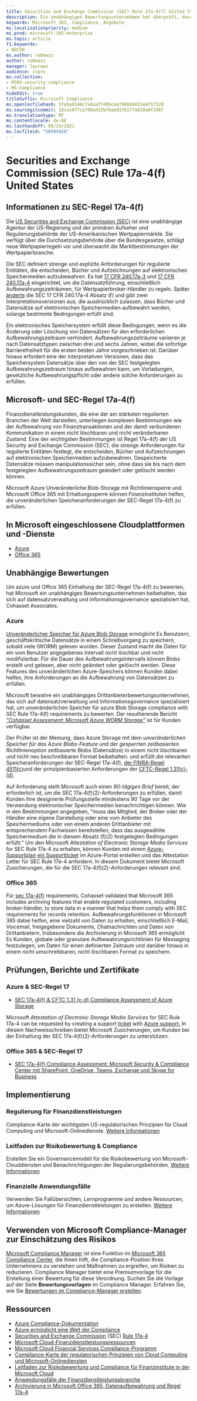```yaml
---
title: Securities and Exchange Commission (SEC) Rule 17a-4(f) United States
description: Ein unabhängiges Bewertungsunternehmen hat überprüft, dass Azure und Office 365 Finanzunternehmen dabei helfen können, DIE SEC-Regel 17a-4(f) für die Aufbewahrung von Datensätzen und unveränderliche Speicheranforderungen zu erfüllen.
keywords: Microsoft 365, Compliance, Angebote
ms.localizationpriority: medium
ms.prod: microsoft-365-enterprise
ms.topic: article
f1.keywords:
- NOCSH
ms.author: robmazz
author: robmazz
manager: laurawi
audience: itpro
ms.collection:
- M365-security-compliance
- MS-Compliance
hideEdit: true
titleSuffix: Microsoft Compliance
ms.openlocfilehash: 57e5a9140c7a4aaff49bceb798bb6815e675f328
ms.sourcegitcommit: 16cec8f7ca799a415bfbae937b177a628a0f2987
ms.translationtype: MT
ms.contentlocale: de-DE
ms.lasthandoff: 08/24/2021
ms.locfileid: "58505928"
---
```

# <a name="securities-and-exchange-commission-sec-rule-17a-4f-united-states"></a>Securities and Exchange Commission (SEC) Rule 17a-4(f) United States

## <a name="about-sec-rule-17a-4f"></a>Informationen zu SEC-Regel 17a-4(f)

Die [US Securities and Exchange Commission (SEC)](https://www.sec.gov/) ist eine unabhängige Agentur der US-Regierung und der primären Aufseher und Regulierungsbehörde der US-Amerikanischen Wertpapiermärkte. Sie verfügt über die Durchsetzungsbehörde über die Bundesgesetze, schlägt neue Wertpapierregeln vor und überwacht die Marktbestimmungen der Wertpapierbranche.

Die SEC definiert strenge und explizite Anforderungen für regulierte Entitäten, die entscheiden, Bücher und Aufzeichnungen auf elektronischen Speichermedien aufzubewahren. Es hat [17 CFR 240.17a-3](https://www.govinfo.gov/app/details/CFR-2012-title17-vol3/CFR-2012-title17-vol3-sec240-17a-3) und [17 CFR 240.17a-4](https://www.ecfr.gov/cgi-bin/text-idx?mc=true&node=pt17.4.240&rgn=div5#se17.4.240_117a_64) eingerichtet, um die Datensatzführung, einschließlich Aufbewahrungszeiträumen, für Wertpapierbroker-Händler zu regeln. Später [änderte](https://www.sec.gov/rules/interp/34-47806.htm) die SEC 17 CFR 240.17a-4 Absatz (f) und gibt zwei Interpretationsversionen aus, die ausdrücklich zulassen, dass Bücher und Datensätze auf elektronischen Speichermedien aufbewahrt werden, solange bestimmte Bedingungen erfüllt sind.

Ein elektronisches Speichersystem erfüllt diese Bedingungen, wenn es die Änderung oder Löschung von Datensätzen für den erforderlichen Aufbewahrungszeitraum verhindert. Aufbewahrungszeiträume variieren je nach Datensatztypen zwischen drei und sechs Jahren, wobei die sofortige Barrierefreiheit für die ersten beiden Jahre vorgeschrieben ist. Darüber hinaus erfordert eine der interpretativen Versionen, dass das Speichersystem Datensätze über den von der SEC festgelegten Aufbewahrungszeitraum hinaus aufbewahren kann, um Vorladungen, gesetzliche Aufbewahrungspflicht oder andere solche Anforderungen zu erfüllen.

## <a name="microsoft-and-sec-rule-17a-4f"></a>Microsoft- und SEC-Regel 17a-4(f)

Finanzdienstleistungskunden, die eine der am stärksten regulierten Branchen der Welt darstellen, unterliegen komplexen Bestimmungen wie der Aufbewahrung von Finanztransaktionen und der damit verbundenen Kommunikation in einem nicht löschbaren und nicht veränderbaren Zustand. Eine der wichtigsten Bestimmungen ist Regel 17a-4(f) der US Security and Exchange Commission (SEC), die strenge Anforderungen für regulierte Entitäten festlegt, die entscheiden, Bücher und Aufzeichnungen auf elektronischen Speichermedien aufzubewahren. Gespeicherte Datensätze müssen manipulationssicher sein, ohne dass sie bis nach dem festgelegten Aufbewahrungszeitraum geändert oder gelöscht werden können.

Microsoft Azure Unveränderliche Blob-Storage mit Richtliniensperre und Microsoft Office 365 mit Erhaltungssperre können Finanzinstituten helfen, die unveränderlichen Speicheranforderungen der SEC-Regel 17a-4(f) zu erfüllen.

## <a name="microsoft-in-scope-cloud-platforms--services"></a>In Microsoft eingeschlossene Cloudplattformen und -Dienste

- [Azure](https://gallery.technet.microsoft.com/Overview-of-Azure-c1be3942)
- [Office 365](https://aka.ms/Office365ComplianceOfferings)

## <a name="independent-assessments"></a>Unabhängige Bewertungen

Um azure und Office 365 Einhaltung der SEC-Regel 17a-4(f) zu bewerten, hat Microsoft ein unabhängiges Bewertungsunternehmen beibehalten, das sich auf datensatzverwaltung und Informationsgovernance spezialisiert hat, Cohasset Associates.

### <a name="azure"></a>Azure

[Unveränderlicher Speicher für Azure Blob Storage](/azure/storage/blobs/storage-blob-immutable-storage) ermöglicht Es Benutzern, geschäftskritische Datensätze in einem Schreibvorgang zu speichern, sobald viele (WORM) gelesen wurden. Dieser Zustand macht die Daten für ein vom Benutzer angegebenes Intervall nicht löschbar und nicht modifizierbar. Für die Dauer des Aufbewahrungsintervalls können Blobs erstellt und gelesen, aber nicht geändert oder gelöscht werden. Diese Features des unveränderlichen Azure-Speichers können Kunden dabei helfen, ihre Anforderungen an die Aufbewahrung von Datensätzen zu erfüllen.

Microsoft bewahre ein unabhängiges Drittanbieterbewertungsunternehmen, das sich auf datensatzverwaltung und Informationsgovernance spezialisiert hat, um unveränderlichen Speicher für azure Blob Storage compliance with SEC Rule 17a-4(f) requirements zu bewerten. Der resultierende Bericht *["Cohasset Assessment: Microsoft Azure WORM Storage"](https://azure.microsoft.com/resources/azure-immutable-storage-assessment-for-sec-17a-4f-by-cohasset/)* ist für Kunden verfügbar.

Der Prüfer ist der Meinung, dass Azure Storage mit dem *unveränderlichen Speicher für das Azure Blobs-Feature* und der *gesperrten zeitbasierten Richtlinienoption* zeitbasierte Blobs (Datensätze) in einem nicht löschbaren und nicht neu beschreibbaren Format beibehalten. und erfüllt die relevanten Speicheranforderungen der SEC-Regel 17a-4(f), [der FINRA-Regel 4511(c)](/azure/compliance/offering-finra-4511-us.md)und der prinzipienbasierten Anforderungen der [CFTC-Regel 1.31(c)-(d)](offering-cftc-1-31-us.md).

Auf Anforderung stellt Microsoft auch einen *90-tägigen Brief* bereit, der erforderlich ist, um die SEC 17a-4(f)(2)-Anforderungen zu erfüllen, damit Kunden ihre designierte Prüfungsstelle mindestens 90 Tage vor der Verwendung elektronischer Speichermedien benachrichtigen können. Wie in den Bestimmungen angegeben, "muss das Mitglied, der Broker oder der Händler eine eigene Darstellung oder eine vom Anbieter des Speichermediums oder von einem anderen Drittanbieter mit entsprechendem Fachwissen bereitstellen, dass das ausgewählte Speichermedium die in diesem Absatz (f)(2) festgelegten Bedingungen erfüllt." Um den Microsoft *Attestation of Electronic Storage Media Services* for SEC Rule 17a-4 zu erhalten, können Kunden mit einem [Azure-Supportplan](https://azure.microsoft.com/support/plans/) [ein Supportticket](https://azure.microsoft.com/support/create-ticket/) im Azure-Portal erstellen und das Attestation Letter für SEC Rule 17a-4 anfordern. In diesem Dokument bietet Microsoft Zusicherungen, die für die SEC 17a-4(f)(2)-Anforderungen relevant sind.

### <a name="office-365"></a>Office 365

Für [sec 17a-4(f)](/microsoft-365/compliance/retention-regulatory-requirements#sec-17a-4f-finra-4511c-and-cftc-131c-d) requirements, Cohasset validated that Microsoft 365 includes archiving features that enable regulated customers, including broker-händler, to store data in a manner that helps them comply with SEC requirements for records retention. Aufbewahrungsfunktionen in Microsoft 365 dabei helfen, eine vielzahl von Daten zu erhalten, einschließlich E-Mail, Voicemail, freigegebene Dokumente, Chatnachrichten und Daten von Drittanbietern. Insbesondere die Archivierung in Microsoft 365 ermöglicht Es Kunden, globale oder granulare Aufbewahrungsrichtlinien für Messaging festzulegen, um Daten für einen definierten Zeitraum und darüber hinaus in einem nicht umschreibbaren, nicht löschbaren Format zu speichern.

## <a name="audits-reports-and-certificates"></a>Prüfungen, Berichte und Zertifikate

### <a name="azure--sec-rule-17"></a>Azure & SEC-Regel 17

- [SEC 17a-4(f) & CFTC 1.31 (c-d) Compliance Assessment of Azure Storage](https://azure.microsoft.com/resources/azure-immutable-storage-assessment-for-sec-17a-4f-by-cohasset/)

Microsoft *Attestation of Electronic Storage Media Services* for SEC Rule 17a-4 can be requested by creating a support [ticket](https://azure.microsoft.com/support/create-ticket/) with [Azure support.](https://azure.microsoft.com/support/plans/) In diesem Nachweisschreiben bietet Microsoft Zusicherungen, um Kunden bei der Einhaltung der SEC 17a-4(f)(2)-Anforderungen zu unterstützen.

### <a name="office-365--sec-rule-17"></a>Office 365 & SEC-Regel 17

- [SEC 17a-4(f) Compliance Assessment: Microsoft Security & Compliance Center mit SharePoint, OneDrive, Teams, Exchange und Skype for Business](https://servicetrust.microsoft.com/ViewPage/TrustDocumentsV3?command=Download&downloadType=Document&downloadId=2dc92867-5f83-49d8-ad04-9e7295c9e40e&tab=7f51cb60-3d6c-11e9-b2af-7bb9f5d2d913&docTab=7f51cb60-3d6c-11e9-b2af-7bb9f5d2d913_FAQ_and_White_Papers)

## <a name="how-to-implement"></a>Implementierung

### <a name="financial-services-regulation"></a>Regulierung für Finanzdienstleistungen

Compliance-Karte der wichtigsten US-regulatorischen Prinzipien für Cloud Computing und Microsoft-Onlinedienste. [Weitere Informationen](https://servicetrust.microsoft.com/ViewPage/TrustDocuments?command=Download&downloadType=Document&downloadId=5b483567-00b0-4d86-96ae-ee887dadb61c&docTab=6d000410-c9e9-11e7-9a91-892aae8839ad_Compliance_Guides)

### <a name="risk-assessment--compliance-guide"></a>Leitfaden zur Risikobewertung & Compliance

Erstellen Sie ein Governancemodell für die Risikobewertung von Microsoft-Clouddiensten und Benachrichtigungen der Regulierungsbehörden. [Weitere Informationen](https://servicetrust.microsoft.com/ViewPage/TrustDocuments?command=Download&downloadType=Document&downloadId=edee9b14-3661-4a16-ba83-c35caf672bd7&docTab=6d000410-c9e9-11e7-9a91-892aae8839ad_FAQ_and_White_Papers)

### <a name="financial-use-cases"></a>Finanzielle Anwendungsfälle

Verwenden Sie Fallübersichten, Lernprogramme und andere Ressourcen, um Azure-Lösungen für Finanzdienstleistungen zu erstellen. [Weitere Informationen](/azure/industry/financial/)

## <a name="use-microsoft-compliance-manager-to-assess-your-risk"></a>Verwenden von Microsoft Compliance-Manager zur Einschätzung des Risikos

[Microsoft Compliance Manager](/microsoft-365/compliance/compliance-manager) ist eine Funktion im [Microsoft 365 Compliance Center](/microsoft-365/compliance/microsoft-365-compliance-center), die Ihnen hilft, die Compliance-Position Ihres Unternehmens zu verstehen und Maßnahmen zu ergreifen, um Risiken zu reduzieren. Compliance Manager bietet eine Premiumvorlage für die Erstellung einer Bewertung für diese Verordnung. Suchen Sie die Vorlage auf der Seite **Bewertungsvorlagen** im Compliance Manager. Erfahren Sie, wie Sie [Bewertungen im Compliance-Manager erstellen](/microsoft-365/compliance/compliance-manager-assessments).

## <a name="resources"></a>Ressourcen

- [Azure Compliance-Dokumentation](/azure/compliance/)
- [Azure ermöglicht eine Welt der Compliance](https://azure.microsoft.com/resources/azure-enables-a-world-of-compliance/)
- [Securities and Exchange Commission](https://www.sec.gov/) (SEC) [Rule 17a-4](https://www.sec.gov/rules/final/34-38245.txt)
- [Microsoft Cloud-Finanzdienstleistungsressourcen](https://servicetrust.microsoft.com/viewpage/financialservicesoverview)
- [Microsoft Cloud Financial Services Compliance-Programm](https://aka.ms/FSCP-Print)
- [Compliance-Karte der regulatorischen Prinzipien von Cloud Computing und Microsoft-Onlinediensten](https://servicetrust.microsoft.com/ViewPage/TrustDocuments?command=Download&downloadType=Document&downloadId=5b483567-00b0-4d86-96ae-ee887dadb61c&docTab=6d000410-c9e9-11e7-9a91-892aae8839ad_Compliance_Guides)
- [Leitfaden zur Risikobewertung und Compliance für Finanzinstitute in der Microsoft Cloud](https://azure.microsoft.com/resources/risk-assessment-and-compliance-guide-for-financial-institutions-in-the-microsoft-cloud-/)
- [Anwendungsfälle der Finanzdienstleistungsbranche](/azure/industry/financial/)
- [Archivierung in Microsoft Office 365, Datenaufbewahrung und Regel 17a-4](https://www.microsoft.com/microsoft-365/blog/2015/11/10/office-365-exchange-online-archiving-now-meets-sec-rule-17a-4-requirements/)
